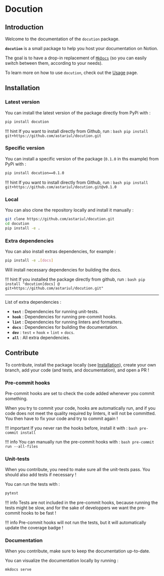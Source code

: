 # Docution

## Introduction

Welcome to the documentation of the `docution` package.

**`docution`** is a small package to help you host your documentation on Notion.

The goal is to have a drop-in replacement of [`MkDocs`](https://www.mkdocs.org/) (so you can easily switch between them, according to your needs).

To learn more on how to use `docution`, check out the [Usage](usage.md) page.

## Installation

### Latest version

You can install the latest version of the package directly from PyPi with :

```bash
pip install docution
```

!!! hint
    If you want to install directly from Github, run :
    ```bash
    pip install git+https://github.com/astariul/docution.git
    ```

### Specific version

You can install a specific version of the package (`0.1.0` in ths example) from PyPi with :

```bash
pip install docution==0.1.0
```

!!! hint
    If you want to install directly from Github, run :
    ```bash
    pip install git+https://github.com/astariul/docution.git@v0.1.0
    ```

### Local

You can also clone the repository locally and install it manually :

```bash
git clone https://github.com/astariul/docution.git
cd docution
pip install -e .
```

### Extra dependencies

You can also install extras dependencies, for example :

```bash
pip install -e .[docs]
```

Will install necessary dependencies for building the docs.

!!! hint
    If you installed the package directly from github, run :
    ```bash
    pip install "docution[docs] @ git+https://github.com/astariul/docution.git"
    ```

---

List of extra dependencies :

* **`test`** : Dependencies for running unit-tests.
* **`hook`** : Dependencies for running pre-commit hooks.
* **`lint`** : Dependencies for running linters and formatters.
* **`docs`** : Dependencies for building the documentation.
* **`dev`** : `test` + `hook` + `lint` + `docs`.
* **`all`** : All extra dependencies.

## Contribute

To contribute, install the package locally (see [Installation](#local)), create your own branch, add your code (and tests, and documentation), and open a PR !

### Pre-commit hooks

Pre-commit hooks are set to check the code added whenever you commit something.

When you try to commit your code, hooks are automatically run, and if you code does not meet the quality required by linters, it will not be committed. You then have to fix your code and try to commit again !

!!! important
    If you never ran the hooks before, install it with :
    ```bash
    pre-commit install
    ```

!!! info
    You can manually run the pre-commit hooks with :
    ```bash
    pre-commit run --all-files
    ```

### Unit-tests

When you contribute, you need to make sure all the unit-tests pass. You should also add tests if necessary !

You can run the tests with :

```bash
pytest
```

!!! info
    Tests are not included in the pre-commit hooks, because running the tests might be slow, and for the sake of developpers we want the pre-commit hooks to be fast !

!!! info
    Pre-commit hooks will not run the tests, but it will automatically update the coverage badge !

### Documentation

When you contribute, make sure to keep the documentation up-to-date.

You can visualize the documentation locally by running :

```bash
mkdocs serve
```
